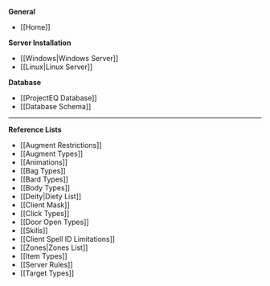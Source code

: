 **General**
* [[Home]]

**Server Installation**
* [[Windows|Windows Server]]
* [[Linux|Linux Server]]

**Database**
* [[ProjectEQ Database]]
* [[Database Schema]]

---
**Reference Lists**
* [[Augment Restrictions]]
* [[Augment Types]]
* [[Animations]]
* [[Bag Types]]
* [[Bard Types]]
* [[Body Types]]
* [[Deity|Diety List]]
* [[Client Mask]]
* [[Click Types]]
* [[Door Open Types]]
* [[Skills]]
* [[Client Spell ID Limitations]]
* [[Zones|Zones List]]
* [[Item Types]]
* [[Server Rules]]
* [[Target Types]]